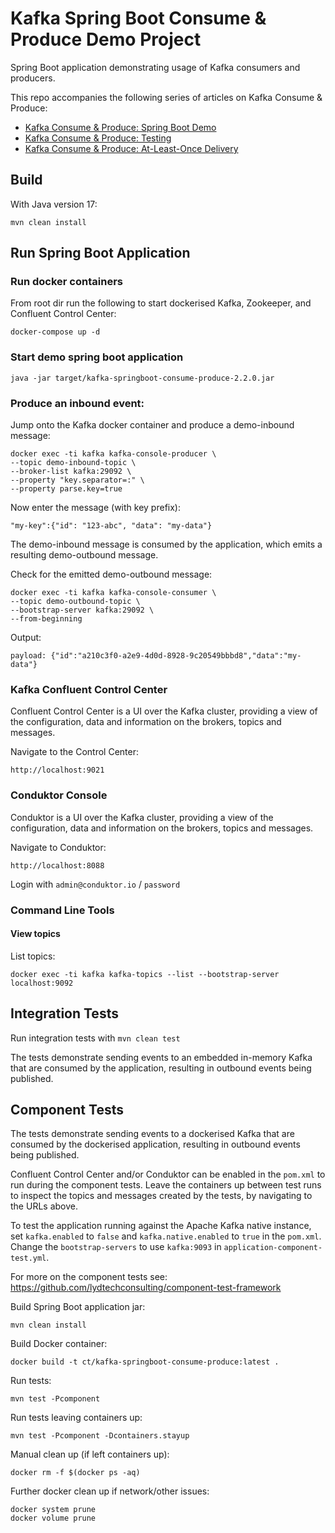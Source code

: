 # Kafka Spring Boot Consume & Produce Demo Project

Spring Boot application demonstrating usage of Kafka consumers and producers.

This repo accompanies the following series of articles on Kafka Consume & Produce: 

- [Kafka Consume & Produce: Spring Boot Demo](https://www.lydtechconsulting.com/blog-kafka-consume-produce-demo.html) 
- [Kafka Consume & Produce: Testing](https://www.lydtechconsulting.com/blog-kafka-consume-produce-testing.html)
- [Kafka Consume & Produce: At-Least-Once Delivery](https://www.lydtechconsulting.com/blog-kafka-consume-produce-at-least-once.html)

## Build

With Java version 17:

```
mvn clean install
```

## Run Spring Boot Application

### Run docker containers

From root dir run the following to start dockerised Kafka, Zookeeper, and Confluent Control Center:
```
docker-compose up -d
```

### Start demo spring boot application
```
java -jar target/kafka-springboot-consume-produce-2.2.0.jar
```

### Produce an inbound event:

Jump onto the Kafka docker container and produce a demo-inbound message:
```
docker exec -ti kafka kafka-console-producer \
--topic demo-inbound-topic \
--broker-list kafka:29092 \
--property "key.separator=:" \
--property parse.key=true
```
Now enter the message (with key prefix):
```
"my-key":{"id": "123-abc", "data": "my-data"}
```
The demo-inbound message is consumed by the application, which emits a resulting demo-outbound message.

Check for the emitted demo-outbound message:
```
docker exec -ti kafka kafka-console-consumer \
--topic demo-outbound-topic \
--bootstrap-server kafka:29092 \
--from-beginning
```
Output:
```
payload: {"id":"a210c3f0-a2e9-4d0d-8928-9c20549bbbd8","data":"my-data"}
```

### Kafka Confluent Control Center

Confluent Control Center is a UI over the Kafka cluster, providing a view of the configuration, data and information on the brokers, topics and messages.

Navigate to the Control Center:
```
http://localhost:9021
```

### Conduktor Console

Conduktor is a UI over the Kafka cluster, providing a view of the configuration, data and information on the brokers, topics and messages.

Navigate to Conduktor:
```
http://localhost:8088
```

Login with `admin@conduktor.io` / `password`

### Command Line Tools

#### View topics

List topics:
```
docker exec -ti kafka kafka-topics --list --bootstrap-server localhost:9092
```

## Integration Tests

Run integration tests with `mvn clean test`

The tests demonstrate sending events to an embedded in-memory Kafka that are consumed by the application, resulting in outbound events being published.

## Component Tests

The tests demonstrate sending events to a dockerised Kafka that are consumed by the dockerised application, resulting in outbound events being published.

Confluent Control Center and/or Conduktor can be enabled in the `pom.xml` to run during the component tests.  Leave the containers up between test runs to inspect the topics and messages created by the tests, by navigating to the URLs above.

To test the application running against the Apache Kafka native instance, set `kafka.enabled` to `false` and `kafka.native.enabled` to `true` in the `pom.xml`.  Change the `bootstrap-servers` to use `kafka:9093` in `application-component-test.yml`.

For more on the component tests see: https://github.com/lydtechconsulting/component-test-framework

Build Spring Boot application jar:
```
mvn clean install
```

Build Docker container:
```
docker build -t ct/kafka-springboot-consume-produce:latest .
```

Run tests:
```
mvn test -Pcomponent
```

Run tests leaving containers up:
```
mvn test -Pcomponent -Dcontainers.stayup
```

Manual clean up (if left containers up):
```
docker rm -f $(docker ps -aq)
```

Further docker clean up if network/other issues:
```
docker system prune
docker volume prune
```

